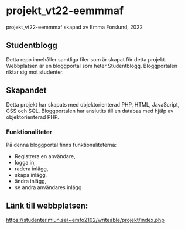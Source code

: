 # projekt_vt22-eemmmaf
projekt_vt22-eemmmaf skapad av Emma Forslund, 2022

## Studentblogg
Detta repo innehåller samtliga filer som är skapat för detta projekt.  
Webbplatsen är en bloggportal som heter Studentblogg. Bloggportalen riktar sig mot studenter. 

## Skapandet
Detta projekt har skapats med objektorienterad PHP, HTML, JavaScript, CSS och SQL. Bloggportalen har anslutits till en databas med hjälp av objektorienterad PHP. 

### Funktionaliteter
På denna bloggportal finns funktionaliteterna:
* Registrera en användare,
* logga in,
* radera inlägg,
* skapa inlägg,
* ändra inlägg,
* se andra användares inlägg

## Länk till webbplatsen:
https://studenter.miun.se/~emfo2102/writeable/projekt/index.php
